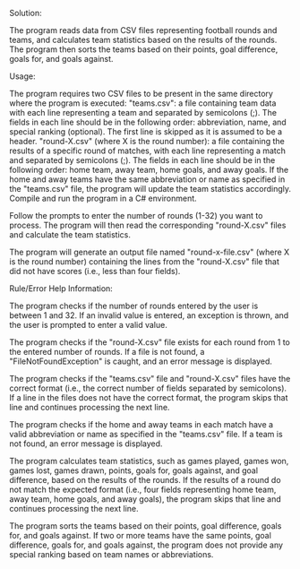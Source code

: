 Solution:

The program reads data from CSV files representing football rounds and teams, and calculates team statistics based on the results of the rounds. The program then sorts the teams based on their points, goal difference, goals for, and goals against.

Usage:

The program requires two CSV files to be present in the same directory where the program is executed: "teams.csv": a file containing team data with each line representing a team and separated by semicolons (;). The fields in each line should be in the following order: abbreviation, name, and special ranking (optional). The first line is skipped as it is assumed to be a header. "round-X.csv" (where X is the round number): a file containing the results of a specific round of matches, with each line representing a match and separated by semicolons (;). The fields in each line should be in the following order: home team, away team, home goals, and away goals. If the home and away teams have the same abbreviation or name as specified in the "teams.csv" file, the program will update the team statistics accordingly. Compile and run the program in a C# environment.

Follow the prompts to enter the number of rounds (1-32) you want to process. The program will then read the corresponding "round-X.csv" files and calculate the team statistics.

The program will generate an output file named "round-x-file.csv" (where X is the round number) containing the lines from the "round-X.csv" file that did not have scores (i.e., less than four fields).

Rule/Error Help Information:

The program checks if the number of rounds entered by the user is between 1 and 32. If an invalid value is entered, an exception is thrown, and the user is prompted to enter a valid value.

The program checks if the "round-X.csv" file exists for each round from 1 to the entered number of rounds. If a file is not found, a "FileNotFoundException" is caught, and an error message is displayed.

The program checks if the "teams.csv" file and "round-X.csv" files have the correct format (i.e., the correct number of fields separated by semicolons). If a line in the files does not have the correct format, the program skips that line and continues processing the next line.

The program checks if the home and away teams in each match have a valid abbreviation or name as specified in the "teams.csv" file. If a team is not found, an error message is displayed.

The program calculates team statistics, such as games played, games won, games lost, games drawn, points, goals for, goals against, and goal difference, based on the results of the rounds. If the results of a round do not match the expected format (i.e., four fields representing home team, away team, home goals, and away goals), the program skips that line and continues processing the next line.

The program sorts the teams based on their points, goal difference, goals for, and goals against. If two or more teams have the same points, goal difference, goals for, and goals against, the program does not provide any special ranking based on team names or abbreviations.
